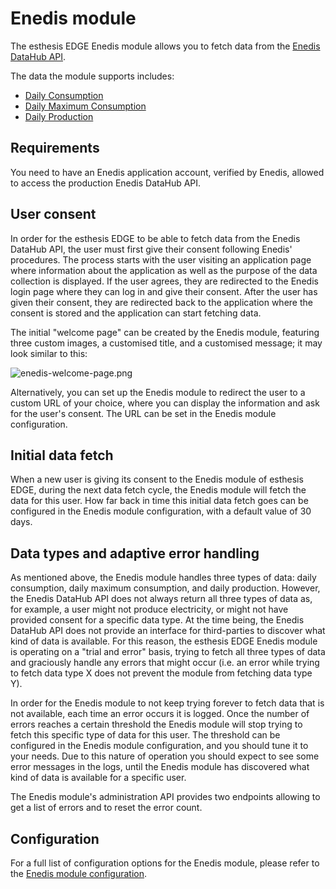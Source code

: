 # Enedis module

The esthesis EDGE Enedis module allows you to fetch data from the [Enedis DataHub API](https://datahub-enedis.fr).

The data the module supports includes:
- [Daily Consumption](https://datahub-enedis.fr/services-api/data-connect/documentation/metering-v5-consommation-quotidienne)
- [Daily Maximum Consumption](https://datahub-enedis.fr/services-api/data-connect/documentation/metering-v5-puissance-maximum-de-consommation)
- [Daily Production](https://datahub-enedis.fr/services-api/data-connect/documentation/metering-v5-production-quotidienne)

## Requirements
You need to have an Enedis application account, verified by Enedis, allowed to access the production Enedis DataHub API.

## User consent
In order for the esthesis EDGE to be able to fetch data from the Enedis DataHub API, the user must first give their 
consent following Enedis' procedures. The process starts with the user visiting an application page where information
about the application as well as the purpose of the data collection is displayed. If the user agrees, they are redirected
to the Enedis login page where they can log in and give their consent. After the user has given their consent, they are
redirected back to the application where the consent is stored and the application can start fetching data.

The initial "welcome page" can be created by the Enedis module, featuring three custom images, a customised title, and
a customised message; it may look similar to this:

![enedis-welcome-page.png](enedis-welcome-page.png)

Alternatively, you can set up the Enedis module to redirect the user to a custom URL of your choice, where you can display
the information and ask for the user's consent. The URL can be set in the Enedis module configuration.

## Initial data fetch
When a new user is giving its consent to the Enedis module of esthesis EDGE, during the next data fetch cycle, 
the Enedis module will fetch the data for this user. How far back in time this initial data fetch goes can be configured
in the Enedis module configuration, with a default value of 30 days.

## Data types and adaptive error handling
As mentioned above, the Enedis module handles three types of data: daily consumption, daily maximum consumption, and daily
production. However, the Enedis DataHub API does not always return all three types of data as, for example, a user
might not produce electricity, or might not have provided consent for a specific data type. 
At the time being, the Enedis DataHub API does not provide an interface for third-parties
to discover what kind of data is available. For this reason, the esthesis EDGE Enedis module is operating on a 
"trial and error" basis, trying to fetch all three types of data and graciously handle any errors that might occur 
(i.e. an error while trying to fetch data type X does not prevent the module from fetching data type Y).

In order for the Enedis module to not keep trying forever to fetch data that is not available, each time an error occurs 
it is logged. Once the number of errors reaches a certain threshold the Enedis module will stop trying to fetch this
specific type of data for this user. The threshold can be configured in the Enedis module configuration, and you should
tune it to your needs. Due to this nature of operation you should expect to see some error messages in the logs, until
the Enedis module has discovered what kind of data is available for a specific user.

The Enedis module's administration API provides two endpoints allowing to get a list of errors and to reset the error 
count. 

## Configuration
For a full list of configuration options for the Enedis module, please refer to the [Enedis module configuration](EnedisConfiguration.md).